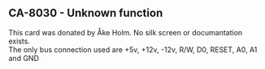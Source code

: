 ## CA-8030 - Unknown function
This card was donated by Åke Holm. No silk screen or documantation exists.  
The only bus connection used are +5v, +12v, -12v, R/W, D0, RESET, A0, A1 and GND
